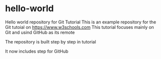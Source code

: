 # hello-world
Hello world repository for Git Tutorial 
This is an example repository for the Git tutoial on https://www.w3schools.com
This tutorial focuses mainly on Git and usind GitHub as its remote

The repository is built step by step in tutorial 

It now includes step for GitHub
